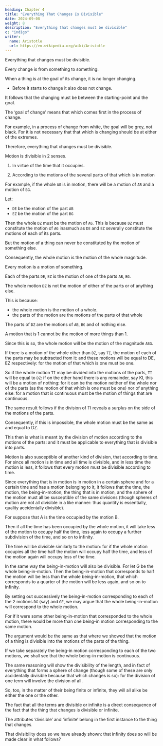```yaml
---
heading: Chapter 4
title: "Everything That Changes Is Divisible"
date: 2024-09-08
weight: 8
description: "Everything that changes must be divisible"
c: "indigo"
writer:
  name: Aristotle 
  url: https://en.wikipedia.org/wiki/Aristotle
---
```




Everything that changes must be divisible. 

Every change is from something to something.

When a thing is at the goal of its change, it is no longer changing.
- Before it starts to change it also does not change. 

<!--  and when both it itself and all its parts are at the startingpoint of its change it
is not changing (for that which is in whole and in part in an unvarying condition is not
in a state of change);  -->

It follows that the changing must be between the starting-point and the goal.

The ‘goal of change’ means that which comes first in the process of change.

For example, in a process of change from white, the goal will be grey, not black. For it is not necessary that that which is changing should be at either of the extremes.

Therefore, everything that changes must be divisible.

Motion is divisible in 2 senses.

1. In virtue of the time that it occupies.

2. According to the motions of the several parts of that which is in motion

For example, if the whole `AG` is in motion, there will be a motion of `AB` and a motion of `BG`.

Let:
- `DE` be the motion of the part `AB`
- `EZ` be the motion of the part `BG`

Then the whole `DZ` must be the motion of `AG`. This is because `DZ` must constitute the motion of `AG` inasmuch as `DE` and `EZ` severally constitute the motions of each of its parts. 

But the motion of a thing can never be constituted by the motion of something else.

Consequently, the whole motion is the motion of the whole magnitude.

Every motion is a motion of something.

Each of the parts `DE`, `EZ` is the motion of one of the parts `AB`, `BG`.

The whole motion `DZ` is not the motion of either of the parts or of anything else.

This is because:
- the whole motion is the motion of a whole.
- the parts of the motion are the motions of the parts of that whole

The parts of `DZ` are the motions of `AB`, `BG` and of nothing else.

A motion that is 1 cannot be the motion of more things than 1.

Since this is so, the whole motion will be the motion of the magnitude `ABG`.

If there is a motion of the whole other than `DZ`, say `TI`, the motion of each of the parts may be subtracted from it: and these motions will be equal to DE, EZ respectively: for the motion of that which is one must be one.

So if the whole motion `TI` may be divided into the motions of the parts, `TI` will be equal to `DZ`: if on the other hand there is any remainder, say KI, this will be a motion of nothing: for it can be the motion neither of the whole nor of the parts (as the motion of that which is one must be one) nor of anything else: for a motion that is continuous must be the motion of things that are continuous. 

The same result follows if the division of TI reveals a surplus on the side of the motions of the parts. 

Consequently, if this is impossible, the whole motion must be the same as and equal to DZ.

This then is what is meant by the division of motion according to the motions of the parts: and it must be applicable to everything that is divisible into parts. 

Motion is also susceptible of another kind of division, that according to time. For since all motion is in time and all time is divisible, and in less time the motion is less, it follows that every motion must be divisible according to time.

Since everything that is in motion is in motion in a certain sphere and for a certain time and has a motion belonging to it, it follows that the time, the motion, the being-in-motion, the thing that is in motion, and the sphere of the motion must all be susceptible of the same divisions (though spheres of motion are not all divisible in a like manner: thus quantity is essentially, quality accidentally divisible).

For suppose that A is the time occupied by the motion B. 

Then if all the time has been occupied by the whole motion, it will take less of the motion to occupy half the time, less again to occupy a further
subdivision of the time, and so on to infinity.

The time will be divisible similarly to the motion: for if the whole motion occupies all the time half the motion will occupy half the time, and less of the motion again will occupy less of the time.

In the same way the being-in-motion will also be divisible. For let G be the whole being-in-motion. Then the being-in-motion that corresponds to half the motion will be less than the whole being-in-motion, that which corresponds to a quarter of the motion will be less again, and so on to infinity. 

By setting out successively the being-in-motion corresponding to each of the 2 motions `DG` (say) and `GE`, we may argue that the whole being-in-motion will correspond to the whole motion.

For if it were some other being-in-motion that corresponded to the whole motion, there would be more than one being-in motion corresponding to the same motion.

The argument would be the same as that where we showed that the motion of a thing is divisible into the motions of the parts of the thing.

If we take separately the being-in motion corresponding to each of the two motions, we shall see that the whole being-in motion is continuous.

The same reasoning will show the divisibility of the length, and in fact of everything that forms a sphere of change (though some of these are only accidentally divisible because that which changes is so): for the division of one term will involve the division of all.

So, too, in the matter of their being finite or infinite, they will all alike be either the one or the other. 

The fact that all the terms are divisible or infinite is a direct consequence of the fact that the thing that changes is divisible or infinite. 

The attributes ‘divisible’ and ‘infinite’ belong in the first instance to the thing that changes. 

That divisibility does so we have already shown: that infinity does so will be made clear in what follows?
